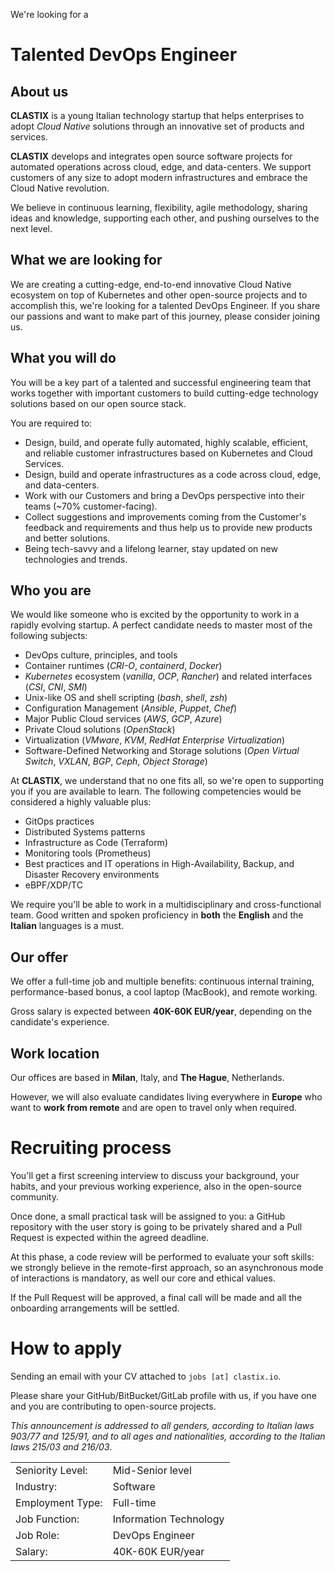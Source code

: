 We're looking for a

# Talented DevOps Engineer

## About us

**CLASTIX** is a young Italian technology startup that helps enterprises to
adopt _Cloud Native_ solutions through an innovative set of products and
services.

**CLASTIX** develops and integrates open source software projects for automated
operations across cloud, edge, and data-centers. We support customers of any
size to adopt modern infrastructures and embrace the Cloud Native revolution.

We believe in continuous learning, flexibility, agile methodology, sharing
ideas and knowledge, supporting each other, and pushing ourselves to the next
level.
 
## What we are looking for

We are creating a cutting-edge, end-to-end innovative Cloud Native ecosystem
on top of Kubernetes and other open-source projects and to accomplish this,
we're looking for a talented DevOps Engineer. If you share our passions and
want to make part of this journey, please consider joining us.
 

## What you will do

You will be a key part of a talented and successful engineering team that
works together with important customers to build cutting-edge technology
solutions based on our open source stack.

You are required to:
 
- Design, build, and operate fully automated, highly scalable, efficient,
  and reliable customer infrastructures based on Kubernetes and Cloud Services.
- Design, build and operate infrastructures as a code across cloud, edge,
  and data-centers. 
- Work with our Customers and bring a DevOps perspective into their teams
  (~70% customer-facing).
- Collect suggestions and improvements coming from the Customer's feedback and
  requirements and thus help us to provide new products and better solutions.
- Being tech-savvy and a lifelong learner, stay updated on new technologies and
  trends.
 
## Who you are

We would like someone who is excited by the opportunity to work in a rapidly
evolving startup. A perfect candidate needs to master most of the following
subjects:

- DevOps culture, principles, and tools
- Container runtimes (_CRI-O_, _containerd_, _Docker_)
- _Kubernetes_ ecosystem (_vanilla_, _OCP_, _Rancher_) and related interfaces
  (_CSI_, _CNI_, _SMI_)
- Unix-like OS and shell scripting (_bash_, _shell_, _zsh_)
- Configuration Management (_Ansible_, _Puppet_, _Chef_)
- Major Public Cloud services (_AWS_, _GCP_, _Azure_)
- Private Cloud solutions (_OpenStack_)
- Virtualization (_VMware_, _KVM_, _RedHat Enterprise Virtualization_)
- Software-Defined Networking and Storage solutions (_Open Virtual Switch_,
  _VXLAN_, _BGP_, _Ceph_, _Object Storage_)
 
At **CLASTIX**, we understand that no one fits all, so we're open to supporting
you if you are available to learn. The following competencies would be
considered a highly valuable plus:
 
- GitOps practices
- Distributed Systems patterns
- Infrastructure as Code (Terraform)
- Monitoring tools (Prometheus)
- Best practices and IT operations in High-Availability, Backup, and Disaster
  Recovery environments
- eBPF/XDP/TC
 
We require you'll be able to work in a multidisciplinary and cross-functional
team. Good written and spoken proficiency in **both** the **English** and the
**Italian** languages is a must.
 
## Our offer

We offer a full-time job and multiple benefits: continuous internal training,
performance-based bonus, a cool laptop (MacBook), and remote working.

Gross salary is expected between **40K-60K EUR/year**, depending on the
candidate's experience.
 
## Work location

Our offices are based in **Milan**, Italy, and **The Hague**, Netherlands.

However, we will also evaluate candidates living everywhere in **Europe** who
want to **work from remote** and are open to travel only when required.
 
# Recruiting process

You'll get a first screening interview to discuss your background, your habits,
and your previous working experience, also in the open-source community.

Once done, a small practical task will be assigned to you: a GitHub repository
with the user story is going to be privately shared and a Pull Request is
expected within the agreed deadline.

At this phase, a code review will be performed to evaluate your soft skills:
we strongly believe in the remote-first approach, so an asynchronous mode of
interactions is mandatory, as well our core and ethical values.

If the Pull Request will be approved, a final call will be made and all the
onboarding arrangements will be settled.
 
# How to apply

Sending an email with your CV attached to `jobs [at] clastix.io`.
 
Please share your GitHub/BitBucket/GitLab profile with us, if you have one and
you are contributing to open-source projects.
 
_This announcement is addressed to all genders, according to Italian laws_
_903/77 and 125/91, and to all ages and nationalities, according to the_
_Italian laws 215/03 and 216/03_.
 
|                  |                        |
|------------------|------------------------|
| Seniority Level: | Mid-Senior level       |
| Industry:        | Software               |
| Employment Type: | Full-time              |
| Job Function:    | Information Technology |
| Job Role:        | DevOps Engineer        |
| Salary:          |40K-60K EUR/year        |

